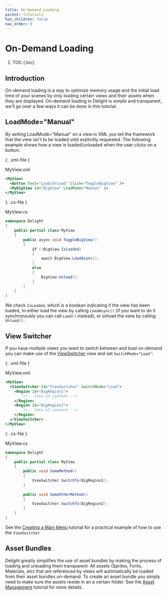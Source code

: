 ```yaml
---
title: On-Demand Loading
parent: Tutorials
has_children: false
nav_order: 8
---
```

# On-Demand Loading

1. TOC
{:toc}

## Introduction

On-demand loading is a way to optimize memory usage and the initial load time of your scenes by only loading certain views and their assets when they are displayed. On-demand loading in Delight is simple and transparent, we'll go over a few ways it can be done in this tutorial. 



## LoadMode="Manual"

By setting LoadMode="Manual" on a view in XML you tell the framework that the view isn't to be loaded until explicitly requested. The following example shows how a view is loaded/unloaded when the user clicks on a button:

{: .xml-file }

MyView.xml

```xml
<MyView>
  <Button Text="Load/Unload" Click="ToggleBigView" />
  <MyBigView Id="BigView" LoadMode="Manual" />
</MyView>
```

{: .cs-file }

MyView.cs

```cs
namespace Delight
{
    public partial class MyView
    {
        public async void ToggleBigView()
        {
            if (!BigView.IsLoaded)
            {
                await BigView.LoadAsync();
            }
            else
            {
                BigView.Unload();
            }
        }
    }
}
```

We check `IsLoaded`, which is a boolean indicating if the view has been loaded, to either load the view by calling `LoadAsync()` (if you want to do it synchronously you can call  `Load()` instead), or unload the view by calling `Unload().`



## View Switcher

If you have multiple views you want to switch between and load on-demand you can make use of the [ViewSwitcher](../Api/Views/ViewSwitcher) view and set  `SwitchMode="Load"`: 

{: .xml-file }

MyView.xml

```xml
<MyView>
  <ViewSwitcher Id="ViewSwitcher" SwitchMode="Load">
    <Region Id="BigRegion1">
        <!-- lots of content -->
    </Region>
    <Region Id="BigRegion2">
        <!-- lots of content -->
    </Region>
  </ViewSwitcher>
</MyView>
```

{: .cs-file }

MyView.cs

```cs
namespace Delight
{
    public partial class MyView
    {
        public void SomeMethod()
        {            
            ViewSwitcher.SwitchTo(BigRegion1);
        }
        
        public void SomeOtherMethod()
        {
            ViewSwitcher.SwitchTo(BigRegion2);
        }
    }
}
```

See the [Creating a Main Menu](MainMenu) tutorial for a practical example of how to use the `ViewSwitcher`



## Asset Bundles

Delight greatly simplifies the use of asset bundles by making the process of loading and unloading them transparent. All assets (Sprites, Fonts, Materials, etc) that are referenced by views will automatically be loaded from their asset bundles on-demand. To create an asset bundle you simply need to make sure the assets reside in an a certain folder. See the [Asset Management](AssetManagement#asset-bundles) tutorial for more details.

